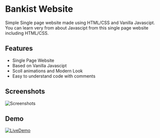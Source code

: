 # Bankist Website

Simple Single page website made using HTML/CSS and Vanilla Javascipt.
You can learn very from about Javascipt from this single page website including HTML/CSS.



## Features

- Single Page Website
- Based on Vanilla Javascipt
- Scoll animations and Modern Look
- Easy to understand code with comments 


## Screenshots

![Screenshots](https://i.postimg.cc/4xggFkFZ/screenshot.png)


## Demo

[![LiveDemo](https://img.shields.io/static/v1?label=LIVE&message=ClickToView&color=red)]()
